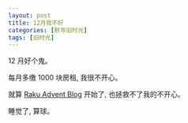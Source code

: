 ```yaml
---
layout: post
title: 12月我不好
categories: [默写旧时光]
tags: [旧时光]
---
```


12 月好个鬼。

每月多缴 1000 块房租, 我很不开心。

就算 [Raku Advent Blog](https://raku-advent.blog) 开始了, 也拯救不了我的不开心。

睡觉了, 算球。
